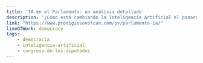 ```yaml
---
title: 'IA en el Parlamento: un análisis detallado'
description: '¿Cómo está cambiando la Inteligencia Artificial el panorama parlamentario? Exploramos las iniciativas legislativas de la XIV legislatura y su impacto en la sociedad'
link: "https://www.prodigiosovolcan.com/pv/parlamento-ia/"
lineOfWork: democracy
tags:
    - democracia
    - inteligencia-artificial
    - congreso-de-los-diputados
---
```

